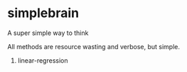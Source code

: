 # simplebrain
A super simple way to think

All methods are resource wasting and verbose, but simple.

1. linear-regression
